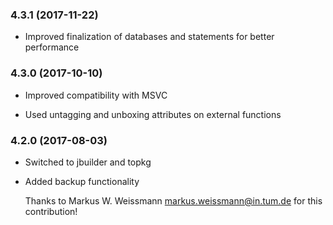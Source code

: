 ### 4.3.1 (2017-11-22)

  * Improved finalization of databases and statements for better performance


### 4.3.0 (2017-10-10)

  * Improved compatibility with MSVC

  * Used untagging and unboxing attributes on external functions


### 4.2.0 (2017-08-03)

  * Switched to jbuilder and topkg

  * Added backup functionality

    Thanks to Markus W. Weissmann <markus.weissmann@in.tum.de> for this
    contribution!
